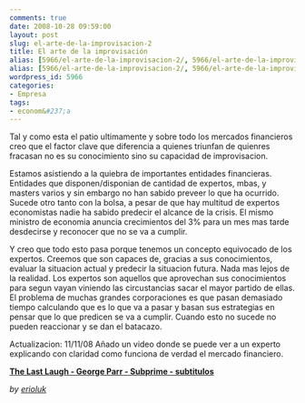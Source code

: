 ```yaml
---
comments: true
date: 2008-10-28 09:59:00
layout: post
slug: el-arte-de-la-improvisacion-2
title: El arte de la improvisación
alias: [5966/el-arte-de-la-improvisacion-2/, 5966/el-arte-de-la-improvisacion-2]
alias: [5966/el-arte-de-la-improvisacion-2/, 5966/el-arte-de-la-improvisacion-2]
wordpress_id: 5966
categories:
- Empresa
tags:
- econom&#237;a
---
```



    

Tal y como esta el patio ultimamente y sobre todo los mercados financieros creo que el factor clave que diferencia a quienes triunfan de quienres fracasan no es su conocimiento sino su capacidad de improvisacion.




Estamos asistiendo a la quiebra de importantes entidades financieras. Entidades que disponen/disponian de cantidad de expertos, mbas, y masters varios y sin embargo no han sabido preveer lo que ha ocurrido. Sucede otro tanto con la bolsa, a pesar de que hay multitud de expertos economistas nadie ha sabido predecir el alcance de la crisis. El mismo ministro de economia anuncia crecimientos del 3% para un mes mas tarde desdecirse y reconocer que no se va a cumplir.




Y creo que todo esto pasa porque tenemos un concepto equivocado de los expertos. Creemos que son capaces de, gracias a sus conocimientos, evaluar la situacion actual y predecir la situacion futura. Nada mas lejos de la realidad. Los expertos son aquellos que aprovechan sus conocimientos para segun vayan viniendo las circustancias sacar el mayor partido de ellas. El problema de muchas grandes corporaciones es que pasan demasiado tiempo calculando que es lo que va a pasar y basan sus estrategias en pensar que lo que predicen se va a cumplir. Cuando esto no sucede no pueden reaccionar y se dan el batacazo.




Actualizacion: 11/11/08 Añado un video donde se puede ver a un experto explicando con claridad como funciona de verdad el mercado financiero.










  

**[The Last Laugh - George Parr - Subprime - subtitulos](http://www.dailymotion.com/swf/k6RTGW9iMlE4qGHSpY)**  

_by [erioluk](http://www.dailymotion.com/erioluk)_





  
